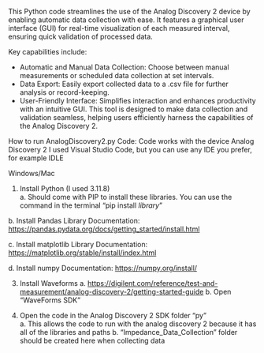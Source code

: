 This Python code streamlines the use of the Analog Discovery 2 device by enabling automatic data collection with ease. It features a graphical user interface (GUI) for real-time visualization of each measured interval, ensuring quick validation of processed data.

Key capabilities include:

- Automatic and Manual Data Collection: Choose between manual measurements or scheduled data collection at set intervals.
- Data Export: Easily export collected data to a .csv file for further analysis or record-keeping.
- User-Friendly Interface: Simplifies interaction and enhances productivity with an intuitive GUI.
This tool is designed to make data collection and validation seamless, helping users efficiently harness the capabilities of the Analog Discovery 2.


How to run AnalogDiscovery2.py Code:
Code works with the device Analog Discovery 2 
I used Visual Studio Code, but you can use any IDE you prefer, for example IDLE 

Windows/Mac 
1.	Install Python (I used 3.11.8)  
a.	Should come with PIP to install these libraries. You can use the command in the terminal “pip install *library*”

b.	Install Pandas Library
    Documentation: https://pandas.pydata.org/docs/getting_started/install.html
    
c. Install matplotlib Library
    Documentation: https://matplotlib.org/stable/install/index.html
    
d. Install numpy 
    Documentation: https://numpy.org/install/
    
3.	Install Waveforms 
   a.	https://digilent.com/reference/test-and-measurement/analog-discovery-2/getting-started-guide
   b.	Open “WaveForms SDK” 
 
4.	Open the code in the Analog Discovery 2 SDK folder “py”  
   a.	This allows the code to run with the analog discovery 2 because it has all of the libraries and paths 
   b.	“Impedance_Data_Collection” folder should be created here when collecting data 

